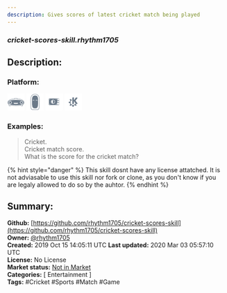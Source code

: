 ```yaml
---
description: Gives scores of latest cricket match being played
---
```


### _cricket-scores-skill.rhythm1705_  
## Description:  
  
  
  
### Platform:  
 ![Mark I](../.gitbook/assets/mark-1-icon.png)  ![Mark II](../.gitbook/assets/mark-2-icon.png)  ![Picroft](../.gitbook/assets/picroft-icon.png)  ![plasmoid](../.gitbook/assets/kde.png)   
### Examples:  
> Cricket.  
> Cricket match score.  
> What is the score for the cricket match?  
  
{% hint style="danger" %}
This skill dosnt have any license attatched. It is not adviasable to use this skill nor fork or clone, as you don't know if you are legaly allowed to do so by the auhtor.
{% endhint %}
  
## Summary:  
**Github:** [https://github.com/rhythm1705/cricket-scores-skill](https://github.com/rhythm1705/cricket-scores-skill)  
**Owner:** [@rhythm1705](https://github.com/rhythm1705)  
**Created:** 2019 Oct 15 14:05:11 UTC  **Last updated:** 2020 Mar 03 05:57:10 UTC  
**License:** No License  
**Market status:** [Not in Market](https://market.mycroft.ai/skill/)  
**Categories:** [ Entertainment ]   
**Tags:** \#Cricket \#Sports \#Match \#Game   

